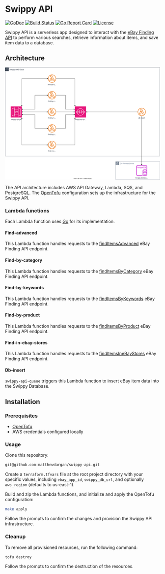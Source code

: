 # Swippy API

[![GoDoc](https://godoc.org/github.com/matthewdargan/swippy-api?status.svg)](https://godoc.org/github.com/matthewdargan/swippy-api)
[![Build Status](https://github.com/matthewdargan/swippy-api/actions/workflows/go.yml/badge.svg?branch=main)](https://github.com/matthewdargan/swippy-api/actions/workflows/go.yml)
[![Go Report Card](https://goreportcard.com/badge/github.com/matthewdargan/swippy-api)](https://goreportcard.com/report/github.com/matthewdargan/swippy-api)
[![License](https://img.shields.io/badge/License-Apache_2.0-blue.svg)](LICENSE)

Swippy API is a serverless app designed to interact with the [eBay Finding API](https://developer.ebay.com/api-docs/user-guides/static/finding-user-guide-landing.html) to perform various searches, retrieve information about items, and save item data to a database.

## Architecture

![Architecture Diagram](docs/swippy_architecture.drawio.svg)

The API architecture includes AWS API Gateway, Lambda, SQS, and PostgreSQL. The [OpenTofu](https://opentofu.org) configuration sets up the infrastructure for the Swippy API.

### Lambda functions

Each Lambda function uses [Go](https://go.dev) for its implementation.

#### Find-advanced

This Lambda function handles requests to the [findItemsAdvanced](https://developer.ebay.com/Devzone/finding/CallRef/findItemsAdvanced.html) eBay Finding API endpoint.

#### Find-by-category

This Lambda function handles requests to the [findItemsByCategory](https://developer.ebay.com/Devzone/finding/CallRef/findItemsByCategory.html) eBay Finding API endpoint.

#### Find-by-keywords

This Lambda function handles requests to the [findItemsByKeywords](https://developer.ebay.com/Devzone/finding/CallRef/findItemsByKeywords.html) eBay Finding API endpoint.

#### Find-by-product

This Lambda function handles requests to the [findItemsByProduct](https://developer.ebay.com/Devzone/finding/CallRef/findItemsByProduct.html) eBay Finding API endpoint.

#### Find-in-ebay-stores

This Lambda function handles requests to the [findItemsIneBayStores](https://developer.ebay.com/Devzone/finding/CallRef/findItemsIneBayStores.html) eBay Finding API endpoint.

#### Db-insert

`swippy-api-queue` triggers this Lambda function to insert eBay item data into the Swippy Database.

## Installation

### Prerequisites

- [OpenTofu](https://opentofu.org/docs/intro/install/)
- AWS credentials configured locally

### Usage

Clone this repository:

```sh
git@github.com:matthewdargan/swippy-api.git
```

Create a `terraform.tfvars` file at the root project directory with your specific values, including `ebay_app_id`, `swippy_db_url`, and optionally `aws_region` (defaults to us-east-1).

Build and zip the Lambda functions, and initialize and apply the OpenTofu configuration:

```sh
make apply
```

Follow the prompts to confirm the changes and provision the Swippy API infrastructure.

### Cleanup

To remove all provisioned resources, run the following command:

```sh
tofu destroy
```

Follow the prompts to confirm the destruction of the resources.
